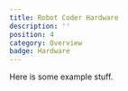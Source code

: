 ```yaml
---
title: Robot Coder Hardware
description: ''
position: 4
category: Overview
badge: Hardware
---
```


Here is some example stuff.